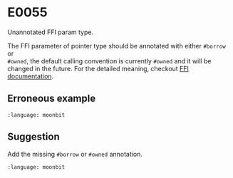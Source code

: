 # E0055

Unannotated FFI param type.

The FFI parameter of pointer type should be annotated with either `#borrow` or\
`#owned`, the default calling convention is currently `#owned` and it will be\
changed in the future. For the detailed meaning, checkout
[FFI documentation](/language/ffi.md#the-borrow-attribute).

## Erroneous example

```{literalinclude} /sources/error_codes/0055_error/top.mbt
:language: moonbit
```

## Suggestion

Add the missing `#borrow` or `#owned` annotation.

```{literalinclude} /sources/error_codes/0055_fixed/top.mbt
:language: moonbit
```
